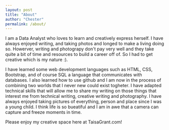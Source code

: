 ```yaml
---
layout: post
title: "About"
author: "Chester"
permalink: /about/
---
```

I am a Data Analyst who loves to learn and creatively express herself. I have always enjoyed writing, and taking photos and longed to make a living doing so. Howerver, writing and photograpy don't pay very well and they take quite a bit of time and resources to build a career off of. So I had to get creative which is my nature :). 

I have learned some web development languages such as HTML, CSS, Bootstrap, and of course SQL a language that communicates with databases.
I also learned how to use github and I am now in the process of combining two worlds that I never new could exist togheter. I have adapted technical skills that will allow me to share my writing on those things that interest me from technical writing, creative writing and photography. I have always enjoyed taking pictures of everything, person and place since I was a young child. I think life is so bueatiful and I am in awe that a camera can capture and freeze moments in time. 

Please enjoy my creative space here at TaisaGrant.com!

